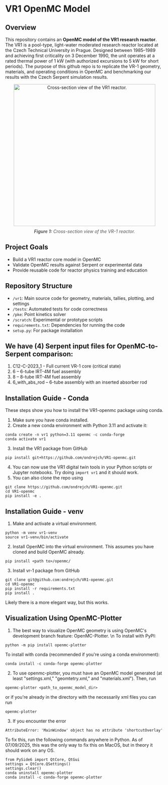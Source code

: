 # VR1 OpenMC Model
## Overview

This repository contains an **OpenMC model of the VR1 research reactor**. The VR1 is a pool-type, light-water moderated research reactor located at the Czech Technical University in Prague.  Designed between 1985–1989 and achieving first criticality on 3 December 1990, the unit operates at a rated thermal power of 1 kW (with authorized excursions to 5 kW for short periods). The purpose of this github repo is to replicate the VR-1 geometry, materials, and operating conditions in OpenMC and benchmarking our results with the Czech Serpent simulation results.

<div align="center">
  <img width="450" alt="Cross-section view of the VR1 reactor." src="https://github.com/user-attachments/assets/bf684307-44a0-48e8-93e5-52fa0b335b61" />
  <div style="margin-top: 8px; font-style: italic; color: #555;">
    <b>Figure 1:</b> Cross-section view of the VR-1 reactor.
  </div>
</div>

## Project Goals

- Build a VR1 reactor core model in OpenMC
- Validate OpenMC results against Serpent or experimental data
- Provide reusable code for reactor physics training and education

## Repository Structure

- `/vr1`: Main source code for geometry, materials, tallies, plotting, and settings
- `/tests`: Automated tests for code correctness
- `/pke`: Point kinetics solver
- `/scratch`: Experimental or prototype scripts
- `requirements.txt`: Dependencies for running the code
- `setup.py`: For package installation

## We have (4) Serpent input files for OpenMC-to-Serpent comparison: 
1. C12-C-2023_1 - Full current VR-1 core (critical state)
2. 6 – 6-tube IRT-4M fuel assembly
3. 8 – 8-tube IRT-4M fuel assembly
4. 6_with_abs_rod – 6-tube assembly with an inserted absorber rod

## Installation Guide - Conda
These steps show you how to install the VR1-openmc package using conda. 

1. Make sure you have conda installed.
2. Create a new conda environment with Python 3.11 and activate it:
```
conda create -n vr1 python=3.11 openmc -c conda-forge
conda activate vr1
```
3. Install the VR1 package from GitHub
```
pip install git+https://github.com/ondrejch/VR1-openmc.git
```
4. You can now use the VR1 digital twin tools in your Python scripts or Jupyter notebooks. Try doing `import vr1` and it should work.
5. You can also clone the repo using
```
git clone https://github.com/ondrejch/VR1-openmc.git
cd VR1-openmc
pip install -e .
```

## Installation Guide - venv

1. Make and activate a virtual environment.
```
python -m venv vr1-venv
source vr1-venv/bin/activate
```
2. Install OpenMC into the virtual environment. This assumes you have cloned and build OpenMC already.  
```
pip install <path to>/openmc/
```
3. Install vr-1 package from GitHub
```
git clone git@github.com:ondrejch/VR1-openmc.git
cd VR1-openmc
pip install -r requirements.txt
pip install .
```
Likely there is a more elegant way, but this works. 

## Visualization Using OpenMC-Plotter

1. The best way to visualize OpenMC geometry is using OpenMC's development branch feature: OpenMC-Plotter. \n
To install with PyPI:

``` 
python -m pip install openmc-plotter
```

To install with conda (recommended if you're using a conda environment):

```
conda install -c conda-forge openmc-plotter
```

2. To use openmc-plotter, you must have an OpenMC model generated (at least "settings.xml," "geomtetry.xml," and "materials.xml"). Then, run

```
openmc-plotter <path_to_openmc_model_dir>
```

or if you're already in the directory with the necessarily xml files you can run

```
openmc-plotter
```

3. If you encounter the error

```
AttributeError: 'MainWindow' object has no attribute 'shortcutOverlay'
```

To fix this, run the following commands anywhere in Python. As of 07/09/2025, this was the only way to fix this on MacOS, but in theory it should work on any OS. 

```
from PySide6 import QtCore, QtGui
settings = QtCore.QSettings()
settings.clear()
conda uninstall openmc-plotter
conda install -c conda-forge openmc-plotter
```

